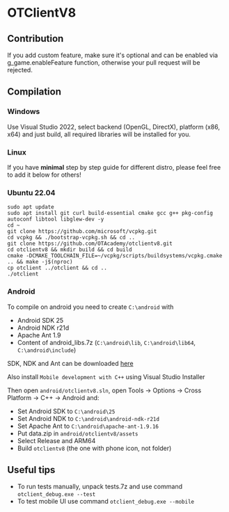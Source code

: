 # OTClientV8

## Contribution

If you add custom feature, make sure it's optional and can be enabled via g_game.enableFeature function, otherwise your pull request will be rejected.

## Compilation

### Windows

Use Visual Studio 2022, select backend (OpenGL, DirectX), platform (x86, x64) and just build, all required libraries will be installed for you.

### Linux

If you have **minimal** step by step guide for different distro, please feel free to add it below for others!

### Ubuntu 22.04

```
sudo apt update
sudo apt install git curl build-essential cmake gcc g++ pkg-config autoconf libtool libglew-dev -y
cd ~
git clone https://github.com/microsoft/vcpkg.git
cd vcpkg && ./bootstrap-vcpkg.sh && cd ..
git clone https://github.com/OTAcademy/otclientv8.git
cd otclientv8 && mkdir build && cd build
cmake -DCMAKE_TOOLCHAIN_FILE=~/vcpkg/scripts/buildsystems/vcpkg.cmake .. && make -j$(nproc)
cp otclient ../otclient && cd ..
./otclient
```

### Android

To compile on android you need to create `C:\android` with

- Android SDK 25
- Android NDK r21d
- Apache Ant 1.9
- Content of android_libs.7z (`C:\android\lib`, `C:\android\lib64`, `C:\android\include`)

SDK, NDK and Ant can be downloaded [here](https://drive.google.com/drive/folders/1jLnqB4zYqz3j3s9g3TraZdJQDOdlW7aM?usp=sharing)

Also install `Mobile development with C++` using Visual Studio Installer

Then open `android/otclientv8.sln`, open Tools -> Options -> Cross Platform -> C++ -> Android and:

- Set Android SDK to `C:\android\25`
- Set Android NDK to `C:\android\android-ndk-r21d`
- Set Apache Ant to `C:\android\apache-ant-1.9.16`
- Put data.zip in `android/otclientv8/assets`
- Select Release and ARM64
- Build `otclientv8` (the one with phone icon, not folder)

## Useful tips

- To run tests manually, unpack tests.7z and use command `otclient_debug.exe --test`
- To test mobile UI use command `otclient_debug.exe --mobile`
